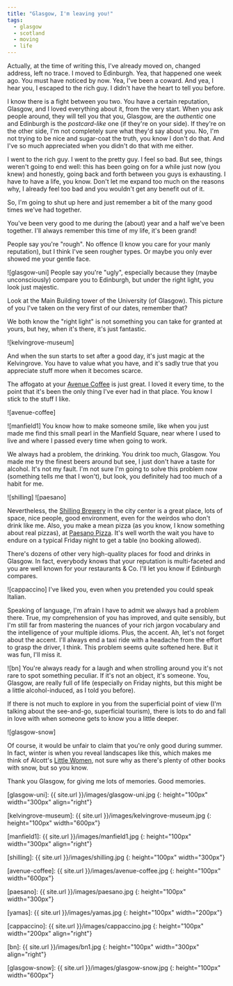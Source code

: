 ```yaml
---
title: "Glasgow, I'm leaving you!"
tags:
  - glasgow
  - scotland
  - moving
  - life
---
```


Actually, at the time of writing this, I've already moved on, changed address, left no trace. I moved to Edinburgh. Yea, that happened one week ago.
You must have noticed by now. Yea, I've been a coward. And yea, I hear you, I escaped to the rich guy. I didn't have the heart to tell you before.

I know there is a fight between you two. You have a certain reputation, Glasgow, and I loved everything about it, from the very start. When you ask people around, they will tell you that you, Glasgow, are the *authentic* one and Edinburgh is the *postcard-like* one (if they're on your side). If they're on the other side, I'm not completely sure what they'd say about you. No, I'm not trying to be nice and sugar-coat the truth, you know I don't do that. And I've so much appreciated when you didn't do that with me either.

I went to the rich guy. I went to the pretty guy. I feel so bad. But see, things weren't going to end well: this has been going on for a while just now (you knew) and honestly, going back and forth between you guys is exhausting. I have to have a life, you know. Don't let me expand too much on the reasons why, I already feel too bad and you wouldn't get any benefit out of it.

So, I'm going to shut up here and just remember a bit of the many good times we've had together. 

You've been very good to me during the (about) year and a half we've been together. I'll always remember this time of my life, it's been grand!

People say you're "rough". No offence (I know you care for your manly reputation), but I think I've seen rougher types. Or maybe you only ever showed me your gentle face. 

![glasgow-uni] People say you're "ugly", especially because they (maybe unconsciously) compare you to Edinburgh, but under the right light, you look just majestic.

Look at the Main Building tower of the University (of Glasgow). This picture of you I've taken on the very first of our dates, remember that?

We both know the "right light" is not something you can take for granted at yours, but hey, when it's there, it's just fantastic. 

![kelvingrove-museum] 

And when the sun starts to set after a good day, it's just magic at the Kelvingrove. You have to value what you have, and it's sadly true that you appreciate stuff more when it becomes scarce.

The affogato at your [Avenue Coffee](http://avenue.coffee) is just great. I loved it every time, to the point that it's been the only thing I've ever had in that place. You know I stick to the stuff I like. 

![avenue-coffee]

![manfield1] You know how to make someone smile, like when you just made me find this small pearl in the Manfield Square, near where I used to live and where I passed every time when going to work. 

We always had a problem, the drinking. You drink too much, Glasgow. You made me try the finest beers around but see, I just don't have a taste for alcohol. It's not my fault. I'm not sure I'm going to solve this problem now (something tells me that I won't), but look, you definitely had too much of a habit for me. 

![shilling] ![paesano]

Nevertheless, the [Shilling Brewery](http://www.shillingbrewingcompany.co.uk) in the city center is a great place, lots of space, nice people, good environment, even for the weirdos who don't drink like me. 
Also, you make a mean pizza (as you know, I know something about real pizzas), at [Paesano Pizza](http://paesanopizza.co.uk). It's well worth the wait you have to endure on a typical Friday night to get a table (no booking allowed).

There's dozens of other very high-quality places for food and drinks in Glasgow. In fact, everybody knows that your reputation is multi-faceted and you are well known for your restaurants & Co. I'll let you know if Edinburgh compares.

![cappaccino] I've liked you, even when you pretended you could speak Italian. 

Speaking of language, I'm afrain I have to admit we always had a problem there. True, my comprehension of you has improved, and quite sensibly, but I'm still far from mastering the nuances of your rich jargon vocabulary and the intelligence of your multiple idioms. Plus, the accent. Ah, let's not forget about the accent. I'll always end a taxi ride with a headache from the effort to grasp the driver, I think. This problem seems quite softened here. But it was fun, I'll miss it.

![bn] You're always ready for a laugh and when strolling around you it's not rare to spot something peculiar. If it's not an object, it's someone. You, Glasgow, are really full of life (especially on Friday nights, but this might be a little alcohol-induced, as I told you before).

If there is not much to explore in you from the superficial point of view (I'm talking about the see-and-go, superficial tourism), there is lots to do and fall in love with when someone gets to know you a little deeper.

![glasgow-snow] 

Of course, it would be unfair to claim that you're only good during summer. In fact, winter is when you reveal landscapes like this, which makes me think of Alcott's [Little Women](https://en.wikipedia.org/wiki/Little_Women), not sure why as there's plenty of other books with snow, but so you know.

Thank you Glasgow, for giving me lots of memories. Good memories.

[glasgow-uni]: {{ site.url }}/images/glasgow-uni.jpg 
{: height="100px" width="300px" align="right"} 

[kelvingrove-museum]: {{ site.url }}/images/kelvingrove-museum.jpg
{: height="100px" width="600px"}

[manfield1]: {{ site.url }}/images/manfield1.jpg
{: height="100px" width="300px" align="right"}

[shilling]: {{ site.url }}/images/shilling.jpg
{: height="100px" width="300px"}

[avenue-coffee]: {{ site.url }}/images/avenue-coffee.jpg
{: height="100px" width="600px"}

[paesano]: {{ site.url }}/images/paesano.jpg
{: height="100px" width="300px"}

[yamas]: {{ site.url }}/images/yamas.jpg
{: height="100px" width="200px"}

[cappaccino]: {{ site.url }}/images/cappaccino.jpg
{: height="100px" width="200px" align="right"}

[bn]: {{ site.url }}/images/bn1.jpg
{: height="100px" width="300px" align="right"}

[glasgow-snow]: {{ site.url }}/images/glasgow-snow.jpg
{: height="100px" width="600px"}

